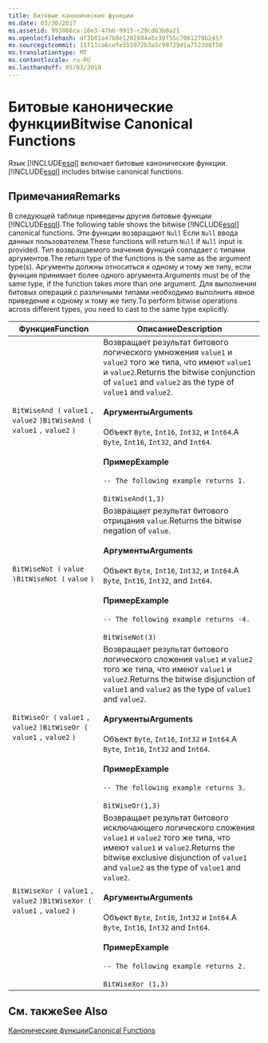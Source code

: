 ```yaml
---
title: Битовые канонические функции
ms.date: 03/30/2017
ms.assetid: 993868ca-16e3-47b6-9915-c29cd63b0a21
ms.openlocfilehash: df3b81a47b8e1202884a5c38f55c7061279b245f
ms.sourcegitcommit: 11f11ca6cefe555972b3a5c99729d1a7523d8f50
ms.translationtype: MT
ms.contentlocale: ru-RU
ms.lasthandoff: 05/03/2018
---
```

# <a name="bitwise-canonical-functions"></a><span data-ttu-id="56ad3-102">Битовые канонические функции</span><span class="sxs-lookup"><span data-stu-id="56ad3-102">Bitwise Canonical Functions</span></span>
<span data-ttu-id="56ad3-103">Язык [!INCLUDE[esql](../../../../../../includes/esql-md.md)] включает битовые канонические функции.</span><span class="sxs-lookup"><span data-stu-id="56ad3-103">[!INCLUDE[esql](../../../../../../includes/esql-md.md)] includes bitwise canonical functions.</span></span>  
  
## <a name="remarks"></a><span data-ttu-id="56ad3-104">Примечания</span><span class="sxs-lookup"><span data-stu-id="56ad3-104">Remarks</span></span>  
 <span data-ttu-id="56ad3-105">В следующей таблице приведены другие битовые функции [!INCLUDE[esql](../../../../../../includes/esql-md.md)].</span><span class="sxs-lookup"><span data-stu-id="56ad3-105">The following table shows the bitwise [!INCLUDE[esql](../../../../../../includes/esql-md.md)] canonical functions.</span></span> <span data-ttu-id="56ad3-106">Эти функции возвращают `Null` Если `Null` ввода данных пользователем.</span><span class="sxs-lookup"><span data-stu-id="56ad3-106">These functions will return `Null` if `Null` input is provided.</span></span> <span data-ttu-id="56ad3-107">Тип возвращаемого значения функций совпадает с типами аргументов.</span><span class="sxs-lookup"><span data-stu-id="56ad3-107">The return type of the functions is the same as the argument type(s).</span></span> <span data-ttu-id="56ad3-108">Аргументы должны относиться к одному и тому же типу, если функция принимает более одного аргумента.</span><span class="sxs-lookup"><span data-stu-id="56ad3-108">Arguments must be of the same type, if the function takes more than one argument.</span></span> <span data-ttu-id="56ad3-109">Для выполнения битовых операций с различными типами необходимо выполнить явное приведение к одному и тому же типу.</span><span class="sxs-lookup"><span data-stu-id="56ad3-109">To perform bitwise operations across different types, you need to cast to the same type explicitly.</span></span>  
  
|<span data-ttu-id="56ad3-110">Функция</span><span class="sxs-lookup"><span data-stu-id="56ad3-110">Function</span></span>|<span data-ttu-id="56ad3-111">Описание</span><span class="sxs-lookup"><span data-stu-id="56ad3-111">Description</span></span>|  
|--------------|-----------------|  
|<span data-ttu-id="56ad3-112">`BitWiseAnd (` `value1` `,`  `value2` `)`</span><span class="sxs-lookup"><span data-stu-id="56ad3-112">`BitWiseAnd (` `value1` `,`  `value2` `)`</span></span>|<span data-ttu-id="56ad3-113">Возвращает результат битового логического умножения `value1` и `value2` того же типа, что имеют `value1` и `value2`.</span><span class="sxs-lookup"><span data-stu-id="56ad3-113">Returns the bitwise conjunction of `value1` and `value2` as the type of `value1` and `value2`.</span></span><br /><br /> <span data-ttu-id="56ad3-114">**Аргументы**</span><span class="sxs-lookup"><span data-stu-id="56ad3-114">**Arguments**</span></span><br /><br /> <span data-ttu-id="56ad3-115">Объект `Byte`, `Int16`, `Int32`, и `Int64`.</span><span class="sxs-lookup"><span data-stu-id="56ad3-115">A `Byte`, `Int16`, `Int32`, and `Int64`.</span></span><br /><br /> <span data-ttu-id="56ad3-116">**Пример**</span><span class="sxs-lookup"><span data-stu-id="56ad3-116">**Example**</span></span><br /><br /> `-- The following example returns 1.`<br /><br /> `BitWiseAnd(1,3)`|  
|<span data-ttu-id="56ad3-117">`BitWiseNot (` `value` `)`</span><span class="sxs-lookup"><span data-stu-id="56ad3-117">`BitWiseNot (` `value` `)`</span></span>|<span data-ttu-id="56ad3-118">Возвращает результат битового отрицания `value`.</span><span class="sxs-lookup"><span data-stu-id="56ad3-118">Returns the bitwise negation of `value`.</span></span><br /><br /> <span data-ttu-id="56ad3-119">**Аргументы**</span><span class="sxs-lookup"><span data-stu-id="56ad3-119">**Arguments**</span></span><br /><br /> <span data-ttu-id="56ad3-120">Объект `Byte`, `Int16`, `Int32`, и `Int64`.</span><span class="sxs-lookup"><span data-stu-id="56ad3-120">A `Byte`, `Int16`, `Int32`, and `Int64`.</span></span><br /><br /> <span data-ttu-id="56ad3-121">**Пример**</span><span class="sxs-lookup"><span data-stu-id="56ad3-121">**Example**</span></span><br /><br /> `-- The following example returns -4.`<br /><br /> `BitWiseNot(3)`|  
|<span data-ttu-id="56ad3-122">`BitWiseOr (` `value1` `,`  `value2` `)`</span><span class="sxs-lookup"><span data-stu-id="56ad3-122">`BitWiseOr (` `value1` `,`  `value2` `)`</span></span>|<span data-ttu-id="56ad3-123">Возвращает результат битового логического сложения `value1` и `value2` того же типа, что имеют `value1` и `value2`.</span><span class="sxs-lookup"><span data-stu-id="56ad3-123">Returns the bitwise disjunction of `value1` and `value2` as the type of `value1` and `value2`.</span></span><br /><br /> <span data-ttu-id="56ad3-124">**Аргументы**</span><span class="sxs-lookup"><span data-stu-id="56ad3-124">**Arguments**</span></span><br /><br /> <span data-ttu-id="56ad3-125">Объект `Byte`, `Int16`, `Int32` и `Int64`.</span><span class="sxs-lookup"><span data-stu-id="56ad3-125">A `Byte`, `Int16`, `Int32` and `Int64`.</span></span><br /><br /> <span data-ttu-id="56ad3-126">**Пример**</span><span class="sxs-lookup"><span data-stu-id="56ad3-126">**Example**</span></span><br /><br /> `-- The following example returns 3.`<br /><br /> `BitWiseOr(1,3)`|  
|<span data-ttu-id="56ad3-127">`BitWiseXor (` `value1` `,`  `value2` `)`</span><span class="sxs-lookup"><span data-stu-id="56ad3-127">`BitWiseXor (` `value1` `,`  `value2` `)`</span></span>|<span data-ttu-id="56ad3-128">Возвращает результат битового исключающего логического сложения `value1` и `value2` того же типа, что имеют `value1` и `value2`.</span><span class="sxs-lookup"><span data-stu-id="56ad3-128">Returns the bitwise exclusive disjunction of `value1` and `value2` as the type of `value1` and `value2`.</span></span><br /><br /> <span data-ttu-id="56ad3-129">**Аргументы**</span><span class="sxs-lookup"><span data-stu-id="56ad3-129">**Arguments**</span></span><br /><br /> <span data-ttu-id="56ad3-130">Объект `Byte`, `Int16`, `Int32` и `Int64`.</span><span class="sxs-lookup"><span data-stu-id="56ad3-130">A `Byte`, `Int16`, `Int32` and `Int64`.</span></span><br /><br /> <span data-ttu-id="56ad3-131">**Пример**</span><span class="sxs-lookup"><span data-stu-id="56ad3-131">**Example**</span></span><br /><br /> `-- The following example returns 2.`<br /><br /> `BitWiseXor (1,3)`|  
  
## <a name="see-also"></a><span data-ttu-id="56ad3-132">См. также</span><span class="sxs-lookup"><span data-stu-id="56ad3-132">See Also</span></span>  
 [<span data-ttu-id="56ad3-133">Канонические функции</span><span class="sxs-lookup"><span data-stu-id="56ad3-133">Canonical Functions</span></span>](../../../../../../docs/framework/data/adonet/ef/language-reference/canonical-functions.md)
